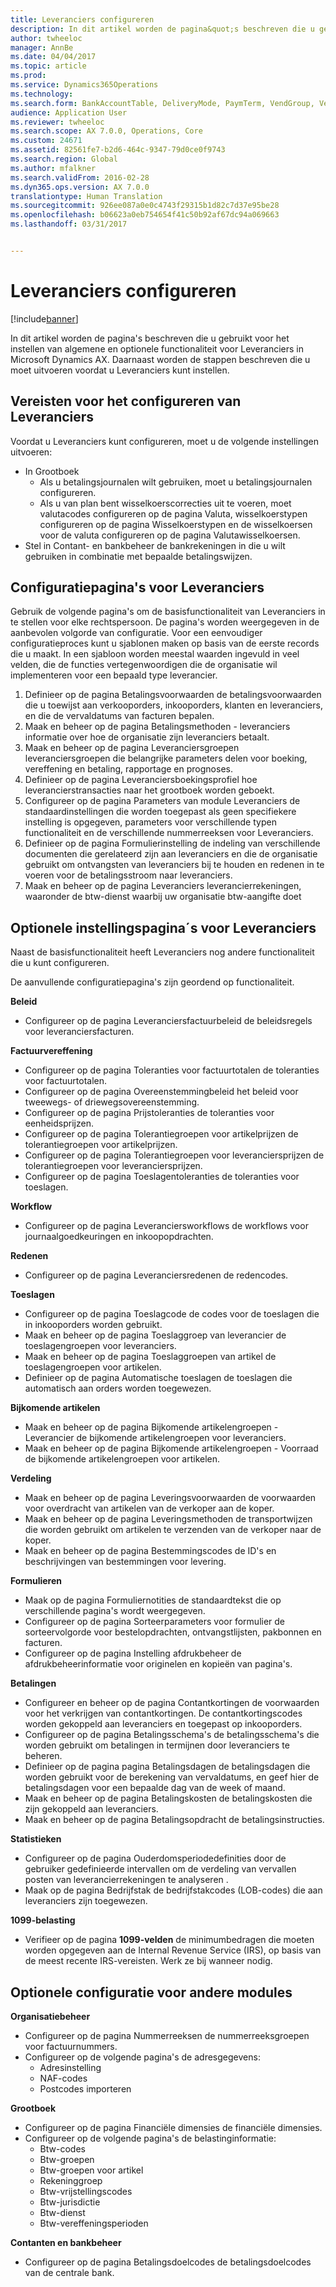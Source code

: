 ```yaml
---
title: Leveranciers configureren
description: In dit artikel worden de pagina&quot;s beschreven die u gebruikt voor het instellen van algemene en optionele functionaliteit voor Leveranciers in Microsoft Dynamics AX. Daarnaast worden de stappen beschreven die u moet uitvoeren voordat u Leveranciers kunt instellen.
author: twheeloc
manager: AnnBe
ms.date: 04/04/2017
ms.topic: article
ms.prod: 
ms.service: Dynamics365Operations
ms.technology: 
ms.search.form: BankAccountTable, DeliveryMode, PaymTerm, VendGroup, VendParameters, VendPaymMode, VendTable
audience: Application User
ms.reviewer: twheeloc
ms.search.scope: AX 7.0.0, Operations, Core
ms.custom: 24671
ms.assetid: 82561fe7-b2d6-464c-9347-79d0ce0f9743
ms.search.region: Global
ms.author: mfalkner
ms.search.validFrom: 2016-02-28
ms.dyn365.ops.version: AX 7.0.0
translationtype: Human Translation
ms.sourcegitcommit: 926ee087a0e0c4743f29315b1d82c7d37e95be28
ms.openlocfilehash: b06623a0eb754654f41c50b92af67dc94a069663
ms.lasthandoff: 03/31/2017


---
```


# <a name="configure-accounts-payable"></a>Leveranciers configureren

[!include[banner](../includes/banner.md)]


In dit artikel worden de pagina's beschreven die u gebruikt voor het instellen van algemene en optionele functionaliteit voor Leveranciers in Microsoft Dynamics AX. Daarnaast worden de stappen beschreven die u moet uitvoeren voordat u Leveranciers kunt instellen.

<a name="prerequisites-for-accounts-payable-setup"></a>Vereisten voor het configureren van Leveranciers
----------------------------------------

Voordat u Leveranciers kunt configureren, moet u de volgende instellingen uitvoeren:

-   In Grootboek
    -   Als u betalingsjournalen wilt gebruiken, moet u betalingsjournalen configureren.
    -   Als u van plan bent wisselkoerscorrecties uit te voeren, moet valutacodes configureren op de pagina Valuta, wisselkoerstypen configureren op de pagina Wisselkoerstypen en de wisselkoersen voor de valuta configureren op de pagina Valutawisselkoersen.
-   Stel in Contant- en bankbeheer de bankrekeningen in die u wilt gebruiken in combinatie met bepaalde betalingswijzen.

## <a name="setup-pages-for-accounts-payable"></a>Configuratiepagina's voor Leveranciers

Gebruik de volgende pagina's om de basisfunctionaliteit van Leveranciers in te stellen voor elke rechtspersoon. De pagina's worden weergegeven in de aanbevolen volgorde van configuratie. Voor een eenvoudiger configuratieproces kunt u sjablonen maken op basis van de eerste records die u maakt. In een sjabloon worden meestal waarden ingevuld in veel velden, die de functies vertegenwoordigen die de organisatie wil implementeren voor een bepaald type leverancier.
1.  Definieer op de pagina Betalingsvoorwaarden de betalingsvoorwaarden die u toewijst aan verkooporders, inkooporders, klanten en leveranciers, en die de vervaldatums van facturen bepalen.
2.  Maak en beheer op de pagina Betalingsmethoden - leveranciers informatie over hoe de organisatie zijn leveranciers betaalt.
3.  Maak en beheer op de pagina Leveranciersgroepen leveranciersgroepen die belangrijke parameters delen voor boeking, vereffening en betaling, rapportage en prognoses.
4.  Definieer op de pagina Leveranciersboekingsprofiel hoe leverancierstransacties naar het grootboek worden geboekt.
5.  Configureer op de pagina Parameters van module Leveranciers de standaardinstellingen die worden toegepast als geen specifiekere instelling is opgegeven, parameters voor verschillende typen functionaliteit en de verschillende nummerreeksen voor Leveranciers.
6.  Definieer op de pagina Formulierinstelling de indeling van verschillende documenten die gerelateerd zijn aan leveranciers en die de organisatie gebruikt om ontvangsten van leveranciers bij te houden en redenen in te voeren voor de betalingsstroom naar leveranciers.
7.  Maak en beheer op de pagina Leveranciers leverancierrekeningen, waaronder de btw-dienst waarbij uw organisatie btw-aangifte doet

## <a name="optional-setup-pages-for-accounts-payable"></a>Optionele instellingspagina´s voor Leveranciers
Naast de basisfunctionaliteit heeft Leveranciers nog andere functionaliteit die u kunt configureren.

De aanvullende configuratiepagina's zijn geordend op functionaliteit.

**Beleid**
-   Configureer op de pagina Leveranciersfactuurbeleid de beleidsregels voor leveranciersfacturen.

**Factuurvereffening**

-   Configureer op de pagina Toleranties voor factuurtotalen de toleranties voor factuurtotalen.
-   Configureer op de pagina Overeenstemmingbeleid het beleid voor tweewegs- of driewegsovereenstemming.
-   Configureer op de pagina Prijstoleranties de toleranties voor eenheidsprijzen.
-   Configureer op de pagina Tolerantiegroepen voor artikelprijzen de tolerantiegroepen voor artikelprijzen.
-   Configureer op de pagina Tolerantiegroepen voor leveranciersprijzen de tolerantiegroepen voor leveranciersprijzen.
-   Configureer op de pagina Toeslagentoleranties de toleranties voor toeslagen.

**Workflow**

-   Configureer op de pagina Leveranciersworkflows de workflows voor journaalgoedkeuringen en inkoopopdrachten.

**Redenen**

-   Configureer op de pagina Leveranciersredenen de redencodes.

**Toeslagen**

-   Configureer op de pagina Toeslagcode de codes voor de toeslagen die in inkooporders worden gebruikt.
-   Maak en beheer op de pagina Toeslaggroep van leverancier de toeslagengroepen voor leveranciers.
-   Maak en beheer op de pagina Toeslaggroepen van artikel de toeslagengroepen voor artikelen.
-   Definieer op de pagina  Automatische toeslagen de toeslagen die automatisch aan orders worden toegewezen.

**Bijkomende artikelen**

-   Maak en beheer op de pagina Bijkomende artikelengroepen - Leverancier de bijkomende artikelengroepen voor leveranciers.
-   Maak en beheer op de pagina Bijkomende artikelengroepen - Voorraad de bijkomende artikelengroepen voor artikelen.

**Verdeling**

-   Maak en beheer op de pagina Leveringsvoorwaarden de voorwaarden voor overdracht van artikelen van de verkoper aan de koper.
-   Maak en beheer op de pagina Leveringsmethoden de transportwijzen die worden gebruikt om artikelen te verzenden van de verkoper naar de koper.
-   Maak en beheer op de pagina Bestemmingscodes de ID's en beschrijvingen van bestemmingen voor levering.

**Formulieren**

-   Maak op de pagina Formuliernotities de standaardtekst die op verschillende pagina's wordt weergegeven.
-   Configureer op de pagina Sorteerparameters voor formulier de sorteervolgorde voor bestelopdrachten, ontvangstlijsten, pakbonnen en facturen.
-   Configureer op de pagina Instelling afdrukbeheer de afdrukbeheerinformatie voor originelen en kopieën van pagina's.

**Betalingen**

-   Configureer en beheer op de pagina Contantkortingen de voorwaarden voor het verkrijgen van contantkortingen. De contantkortingscodes worden gekoppeld aan leveranciers en toegepast op inkooporders.
-   Configureer op de pagina Betalingsschema's de betalingsschema's die worden gebruikt om betalingen in termijnen door leveranciers te beheren.
-   Definieer op de pagina pagina Betalingsdagen de betalingsdagen die worden gebruikt voor de berekening van vervaldatums, en geef hier de betalingsdagen voor een bepaalde dag van de week of maand.
-   Maak en beheer op de pagina Betalingskosten de betalingskosten die zijn gekoppeld aan leveranciers.
-   Maak en beheer op de pagina Betalingsopdracht de betalingsinstructies.

**Statistieken**

-   Configureer op de pagina Ouderdomsperiodedefinities door de gebruiker gedefinieerde intervallen om de verdeling van vervallen posten van leverancierrekeningen te analyseren .
-   Maak op de pagina Bedrijfstak de bedrijfstakcodes (LOB-codes) die aan leveranciers zijn toegewezen.

**1099-belasting**

-   Verifieer op de pagina **1099-velden** de minimumbedragen die moeten worden opgegeven aan de Internal Revenue Service (IRS), op basis van de meest recente IRS-vereisten. Werk ze bij wanneer nodig.

## <a name="optional-setup-for-other-modules"></a>**Optionele configuratie voor andere modules**
**Organisatiebeheer**

-   Configureer op de pagina Nummerreeksen de nummerreeksgroepen voor factuurnummers.
-   Configureer op de volgende pagina's de adresgegevens:
    -   Adresinstelling
    -   NAF-codes
    -   Postcodes importeren

**Grootboek**

-   Configureer op de pagina Financiële dimensies de financiële dimensies.
-   Configureer op de volgende pagina's de belastinginformatie:
    -   Btw-codes
    -   Btw-groepen
    -   Btw-groepen voor artikel
    -   Rekeninggroep
    -   Btw-vrijstellingscodes
    -   Btw-jurisdictie
    -   Btw-dienst
    -   Btw-vereffeningsperioden

**Contanten en bankbeheer**

-   Configureer op de pagina Betalingsdoelcodes de betalingsdoelcodes van de centrale bank.





